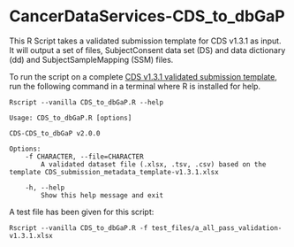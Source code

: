 # CancerDataServices-CDS_to_dbGaP
This R Script takes a validated submission template for CDS v1.3.1 as input. It will output a set of files, SubjectConsent data set (DS) and data dictionary (dd) and SubjectSampleMapping (SSM) files.

To run the script on a complete [CDS v1.3.1 validated submission template](https://github.com/CBIIT/CancerDataServices-SubmissionValidationR), run the following command in a terminal where R is installed for help.

```
Rscript --vanilla CDS_to_dbGaP.R --help
```

```
Usage: CDS_to_dbGaP.R [options]

CDS-CDS_to_dbGaP v2.0.0

Options:
	-f CHARACTER, --file=CHARACTER
		A validated dataset file (.xlsx, .tsv, .csv) based on the template CDS_submission_metadata_template-v1.3.1.xlsx

	-h, --help
		Show this help message and exit
```

A test file has been given for this script:

```
Rscript --vanilla CDS_to_dbGaP.R -f test_files/a_all_pass_validation-v1.3.1.xlsx
```
